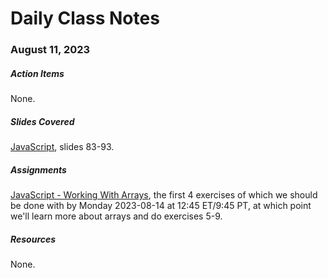# Daily Class Notes

### August 11, 2023

##### Action Items

None.

##### Slides Covered

[JavaScript](https://www.canva.com/design/DAFpLgVyDB0/320DKN-frgCEf1f7RAm7cg/edit), slides 83-93.

##### Assignments

[JavaScript - Working With Arrays](https://github.com/AnnieCannons/js-working-with-arrays), the first 4 exercises of which we should be done with by Monday 2023-08-14 at 12:45 ET/9:45 PT, at which point we'll learn more about arrays and do exercises 5-9.

##### Resources

None.
